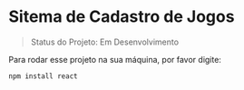 # Sitema de Cadastro de Jogos

> Status do Projeto: Em Desenvolvimento

Para rodar esse projeto na sua máquina, por favor digite:

```
npm install react
```
